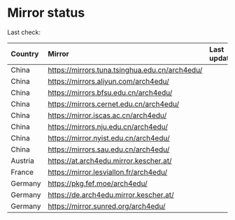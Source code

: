 <script src="./time.js"></script>
# Mirror status
Last check: <script type="text/javascript">localize(1733070424.726754);</script>

|Country|Mirror|Last update|
|:------|:-----|:----------|
|China|https://mirrors.tuna.tsinghua.edu.cn/arch4edu/|<script type="text/javascript">localize(1733035456);</script>|
|China|https://mirrors.aliyun.com/arch4edu/|<script type="text/javascript">localize(1733035456);</script>|
|China|https://mirrors.bfsu.edu.cn/arch4edu/|<script type="text/javascript">localize(1733035456);</script>|
|China|https://mirrors.cernet.edu.cn/arch4edu/|<script type="text/javascript">localize(1733035456);</script>|
|China|https://mirror.iscas.ac.cn/arch4edu/|<script type="text/javascript">localize(1733035456);</script>|
|China|https://mirrors.nju.edu.cn/arch4edu/|<script type="text/javascript">localize(1732948881);</script>|
|China|https://mirror.nyist.edu.cn/arch4edu/|<script type="text/javascript">localize(1733035456);</script>|
|China|https://mirrors.sau.edu.cn/arch4edu/|<script type="text/javascript">localize(1731653531);</script>|
|Austria|https://at.arch4edu.mirror.kescher.at/|<script type="text/javascript">localize(1733035456);</script>|
|France|https://mirror.lesviallon.fr/arch4edu/|<script type="text/javascript">localize(1733035456);</script>|
|Germany|https://pkg.fef.moe/arch4edu/|<script type="text/javascript">localize(1733035456);</script>|
|Germany|https://de.arch4edu.mirror.kescher.at/|<script type="text/javascript">localize(1733035456);</script>|
|Germany|https://mirror.sunred.org/arch4edu/|<script type="text/javascript">localize(1733035456);</script>|

<script src="./tablefilter/tablefilter.js"></script>
<script src="./table.js"></script>